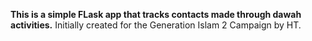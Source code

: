 **This is a simple FLask app that tracks contacts made through dawah activities.**
Initially created for the Generation Islam 2 Campaign by HT.
